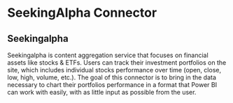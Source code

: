 # SeekingAlpha Connector
## Seekingalpha
Seekingalpha is content aggregation service that focuses on financial assets like stocks & ETFs. Users can track their investment portfolios on the site, which includes individual stocks performance over time (open, close, low, high, volume, etc.). The goal of this connector is to bring in the data necessary to chart their portfolios performance in a format that Power BI can work with easily, with as little input as possible from the user.
